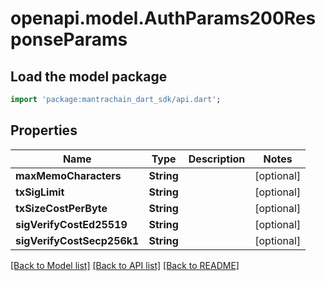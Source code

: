 # openapi.model.AuthParams200ResponseParams

## Load the model package
```dart
import 'package:mantrachain_dart_sdk/api.dart';
```

## Properties
Name | Type | Description | Notes
------------ | ------------- | ------------- | -------------
**maxMemoCharacters** | **String** |  | [optional] 
**txSigLimit** | **String** |  | [optional] 
**txSizeCostPerByte** | **String** |  | [optional] 
**sigVerifyCostEd25519** | **String** |  | [optional] 
**sigVerifyCostSecp256k1** | **String** |  | [optional] 

[[Back to Model list]](../README.md#documentation-for-models) [[Back to API list]](../README.md#documentation-for-api-endpoints) [[Back to README]](../README.md)


